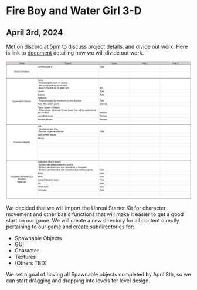 # Fire Boy and Water Girl 3-D

## April 3rd, 2024
Met on discord at 5pm to discuss project details, and divide out work. Here is link to <a href="https://docs.google.com/spreadsheets/d/1pCrzvWXF4yZpCi_FmnKuRyMFsfaez11LSaAhWlaeaDY/edit?usp=sharing">document</a> detailing how we will divide out work.

![Screenshot](/readme_images/initial_work_divide.png)

We decided that we will import the Unreal Starter Kit for character movement and other basic functions that will make it easier to get a good start on our game. We will create a new directory for all content directly pertaining to our game and create subdirectories for:
* Spawnable Objects
* GUI
* Character
* Textures
* (Others TBD)

We set a goal of having all Spawnable objects completed by April 8th, so we can start dragging and dropping into levels for level design.
